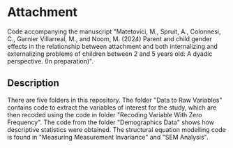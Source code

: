 # Attachment
Code accompanying the manuscript "Matetovici, M., Spruit, A., Colonnesi, C., Garnier Villarreal, M., and Noom, M. (2024) Parent and child gender effects in the relationship between attachment and both internalizing and externalizing problems of children between 2 and 5 years old: A dyadic perspective. (In preparation)".

## Description
There are five folders in this repository. The folder "Data to Raw Variables" contains code to extract the variables of interest for the study, which are then recoded using the code in folder "Recoding Variable With Zero Frequency".
The code from the folder "Demographics Data" shows how descriptive statistics were obtained.
The structural equation modelling code is found in "Measuring Measurement Invariance" and "SEM Analysis".
